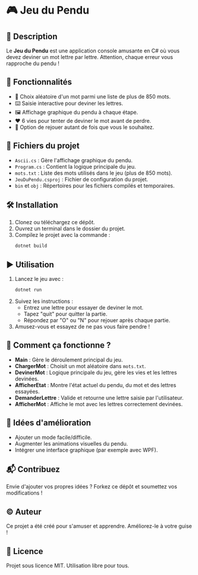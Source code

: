 # 🎮 Jeu du Pendu

## 📝 Description
Le **Jeu du Pendu** est une application console amusante en C# où vous devez deviner un mot lettre par lettre. Attention, chaque erreur vous rapproche du pendu !

## 🚀 Fonctionnalités
- 🎲 Choix aléatoire d'un mot parmi une liste de plus de 850 mots.
- ⌨️ Saisie interactive pour deviner les lettres.
- 🖼️ Affichage graphique du pendu à chaque étape.
- ❤️ 6 vies pour tenter de deviner le mot avant de perdre.
- 🔁 Option de rejouer autant de fois que vous le souhaitez.

## 📂 Fichiers du projet
- `Ascii.cs` : Gère l'affichage graphique du pendu.
- `Program.cs` : Contient la logique principale du jeu.
- `mots.txt` : Liste des mots utilisés dans le jeu (plus de 850 mots).
- `JeuDuPendu.csproj` : Fichier de configuration du projet.
- `bin` et `obj` : Répertoires pour les fichiers compilés et temporaires.

## 🛠️ Installation
1. Clonez ou téléchargez ce dépôt.
2. Ouvrez un terminal dans le dossier du projet.
3. Compilez le projet avec la commande :
   ```bash
   dotnet build
   ```

## ▶️ Utilisation
1. Lancez le jeu avec :
   ```bash
   dotnet run
   ```
2. Suivez les instructions :
   - Entrez une lettre pour essayer de deviner le mot.
   - Tapez "quit" pour quitter la partie.
   - Répondez par "O" ou "N" pour rejouer après chaque partie.
3. Amusez-vous et essayez de ne pas vous faire pendre !

## 🔧 Comment ça fonctionne ?
- **Main** : Gère le déroulement principal du jeu.
- **ChargerMot** : Choisit un mot aléatoire dans `mots.txt`.
- **DevinerMot** : Logique principale du jeu, gère les vies et les lettres devinées.
- **AfficherEtat** : Montre l'état actuel du pendu, du mot et des lettres essayées.
- **DemanderLettre** : Valide et retourne une lettre saisie par l'utilisateur.
- **AfficherMot** : Affiche le mot avec les lettres correctement devinées.

## 🌟 Idées d'amélioration
- Ajouter un mode facile/difficile.
- Augmenter les animations visuelles du pendu.
- Intégrer une interface graphique (par exemple avec WPF).

## 📬 Contribuez
Envie d'ajouter vos propres idées ? Forkez ce dépôt et soumettez vos modifications !

## © Auteur
Ce projet a été créé pour s'amuser et apprendre. Améliorez-le à votre guise !

## 📜 Licence
Projet sous licence MIT. Utilisation libre pour tous.

